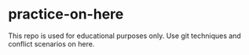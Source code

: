 # practice-on-here
This repo is used for educational purposes only. Use git techniques and conflict scenarios on here.
